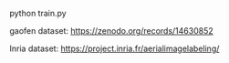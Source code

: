 python train.py


gaofen dataset:
https://zenodo.org/records/14630852

Inria dataset:
https://project.inria.fr/aerialimagelabeling/
